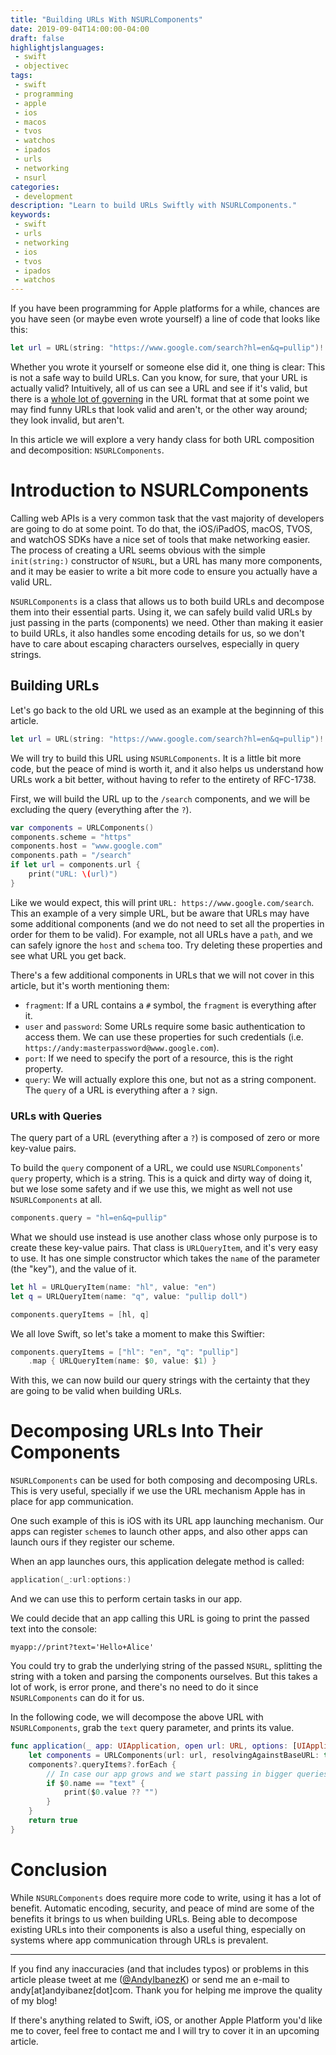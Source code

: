 ```yaml
---
title: "Building URLs With NSURLComponents"
date: 2019-09-04T14:00:00-04:00
draft: false
highlightjslanguages:
 - swift
 - objectivec
tags:
 - swift
 - programming
 - apple
 - ios
 - macos
 - tvos
 - watchos
 - ipados
 - urls
 - networking
 - nsurl
categories:
 - development
description: "Learn to build URLs Swiftly with NSURLComponents."
keywords:
 - swift
 - urls
 - networking
 - ios
 - tvos
 - ipados
 - watchos
---
```


If you have been programming for Apple platforms for a while, chances are you have seen (or maybe even wrote yourself) a line of code that looks like this:

```swift
let url = URL(string: "https://www.google.com/search?hl=en&q=pullip")!
```

Whether you wrote it yourself or someone else did it, one thing is clear: This is not a safe way to build URLs. Can you know, for sure, that your URL is actually valid? Intuitively, all of us can see a URL and see if it's valid, but there is a [whole lot of governing](http://www.faqs.org/rfcs/rfc1738.html) in the URL format that at some point we may find funny URLs that look valid and aren't, or the other way around; they look invalid, but aren't.

In this article we will explore a very handy class for both URL composition and decomposition: `NSURLComponents`.

# Introduction to NSURLComponents

Calling web APIs is a very common task that the vast majority of developers are going to do at some point. To do that, the iOS/iPadOS, macOS, TVOS, and watchOS SDKs have a nice set of tools that make networking easier. The process of creating a URL seems obvious with the simple `init(string:)` constructor of `NSURL`, but a URL has many more components, and it may be easier to write a bit more code to ensure you actually have a valid URL.

`NSURLComponents` is a class that allows us to both build URLs and decompose them into their essential parts. Using it, we can safely build valid URLs by just passing in the parts (components) we need. Other than making it easier to build URLs, it also handles some encoding details for us, so we don't have to care about escaping characters ourselves, especially in query strings.

## Building URLs

Let's go back to the old URL we used as an example at the beginning of this article.

```swift
let url = URL(string: "https://www.google.com/search?hl=en&q=pullip")!
```

We will try to build this URL using `NSURLComponents`. It is a little bit more code, but the peace of mind is worth it, and it also helps us understand how URLs work a bit better, without having to refer to the entirety of RFC-1738.

First, we will build the URL up to the `/search` components, and we will be excluding the query (everything after the `?`).

```swift
var components = URLComponents()
components.scheme = "https"
components.host = "www.google.com"
components.path = "/search"
if let url = components.url {
    print("URL: \(url)")
}
```

Like we would expect, this will print `URL: https://www.google.com/search`. This an example of a very simple URL, but be aware that URLs may have some additional components (and we do not need to set all the properties in order for them to be valid). For example, not all URLs have a `path`, and we can safely ignore the `host` and `schema` too. Try deleting these properties and see what URL you get back.

There's a few additional components in URLs that we will not cover in this article, but it's worth mentioning them:

* `fragment`: If a URL contains a `#` symbol, the `fragment` is everything after it.
* `user` and `password`: Some URLs require some basic authentication to access them. We can use these properties for such credentials (i.e. `https://andy:masterpassword@www.google.com`).
* `port`: If we need to specify the port of a resource, this is the right property.
* `query`: We will actually explore this one, but not as a string component. The `query` of a URL is everything after a `?` sign.


### URLs with Queries

The query part of a URL (everything after a `?`) is composed of zero or more key-value pairs.

To build the `query` component of a URL, we could use `NSURLComponents`' `query` property, which is a string. This is a quick and dirty way of doing it, but we lose some safety and if we use this, we might as well not use `NSURLComponents` at all.

```swift
components.query = "hl=en&q=pullip"
```

What we should use instead is use another class whose only purpose is to create these key-value pairs. That class is `URLQueryItem`, and it's very easy to use. It has one simple constructor which takes the `name` of the parameter (the "key"), and the value of it.

```swift
let hl = URLQueryItem(name: "hl", value: "en")
let q = URLQueryItem(name: "q", value: "pullip doll")

components.queryItems = [hl, q]
```

We all love Swift, so let's take a moment to make this Swiftier:

```swift
components.queryItems = ["hl": "en", "q": "pullip"]
    .map { URLQueryItem(name: $0, value: $1) }
```

With this, we can now build our query strings with the certainty that they are going to be valid when building URLs.

# Decomposing URLs Into Their Components

`NSURLComponents` can be used for both composing and decomposing URLs. This is very useful, specially if we use the URL mechanism Apple has in place for app communication.

One such example of this is iOS with its URL app launching mechanism. Our apps can register `scheme`s to launch other apps, and also other apps can launch ours if they register our scheme.

When an app launches ours, this application delegate method is called:

```swift
application(_:url:options:)
```

And we can use this to perform certain tasks in our app.

We could decide that an app calling this URL is going to print the passed text into the console:

`myapp://print?text='Hello+Alice'`

You could try to grab the underlying string of the passed `NSURL`, splitting the string with a token and parsing the components ourselves. But this takes a lot of work, is error prone, and there's no need to do it since `NSURLComponents` can do it for us.

In the following code, we will decompose the above URL with `NSURLComponents`, grab the `text` query parameter, and prints its value.

```swift
func application(_ app: UIApplication, open url: URL, options: [UIApplication.OpenURLOptionsKey : Any] = [:]) -> Bool {
    let components = URLComponents(url: url, resolvingAgainstBaseURL: true)
    components?.queryItems?.forEach {
        // In case our app grows and we start passing in bigger queries with the URLs, we will check we grab the ones we need and work with each parameter as required.
        if $0.name == "text" {
            print($0.value ?? "")
        }
    }
    return true
}
```

# Conclusion

While `NSURLComponents` does require more code to write, using it has a lot of benefit. Automatic encoding, security, and peace of mind are some of the benefits it brings to us when building URLs. Being able to decompose existing URLs into their components is also a useful thing, especially on systems where app communication through URLs is prevalent.

<hr>

If you find any inaccuracies (and that includes typos) or problems in this article please tweet at me ([@AndyIbanezK](https://twitter.com/AndyIbanezK)) or send me an e-mail to andy[at]andyibanez[dot]com. Thank you for helping me improve the quality of my blog!

If there's anything related to Swift, iOS, or another Apple Platform you'd like me to cover, feel free to contact me and I will try to cover it in an upcoming article.